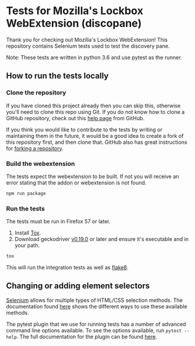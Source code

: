 # Tests for Mozilla's Lockbox WebExtension (discopane)

Thank you for checking out Mozilla's Lockbox WebExtension!
This repository contains Selenium tests used to test the discovery pane.

Note: These tests are written in python 3.6 and use pytest as the runner.

## How to run the tests locally

### Clone the repository
If you have cloned this project already then you can skip this, otherwise you'll need to clone this repo using Git.
If you do not know how to clone a GitHub repository, check out this
[help page][git-clone] from GitHub.

If you think you would like to contribute to the tests by writing or maintaining them in the future,
it would be a good idea to create a fork of this repository first, and then clone that.
GitHub also has great instructions for [forking a repository][git-fork].

### Build the webextension

The tests expect the webextension to be built. If not you will receive an error stating that the
addon or webextension is not found. 

```bash
npm run package
```

### Run the tests
The tests must be run in Firefox 57 or later.

1. Install [Tox].
2. Download geckodriver [v0.19.0][geckodriver] or later and ensure it's executable and
   in your path.

```bash
tox
```
This will run the integration tests as well as [flake8][flake8].

## Changing or adding element selectors

[Selenium] allows for multiple types of HTML/CSS selection methods. The documentation found
[here][selenium-api] shows the different ways to use these available methods.

The pytest plugin that we use for running tests has a number of advanced
command line options available. To see the options available, run
`pytest --help`. The full documentation for the plugin can be found
[here][pytest-selenium].

[flake8]: http://flake8.pycqa.org/en/latest/
[git-clone]: https://help.github.com/articles/cloning-a-repository/
[git-fork]: https://help.github.com/articles/fork-a-repo/
[geckodriver]: https://github.com/mozilla/geckodriver/releases/tag/v0.19.1
[pytest-selenium]: http://pytest-selenium.readthedocs.org/
[Selenium]: http://selenium-python.readthedocs.io/index.html
[selenium-api]: http://selenium-python.readthedocs.io/locating-elements.html
[Tox]: http://tox.readthedocs.io/

